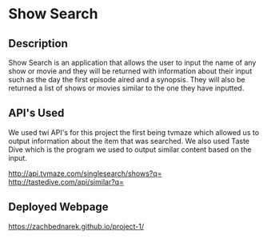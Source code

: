 # Show Search

## Description

Show Search is an application that allows the user to input the name of any show or movie and they will be returned with information about their input such as the day the first episode aired and a synopsis. They will also be returned a list of shows or movies similar to the one they have inputted.

## API's Used

We used twi API's for this project the first being tvmaze which allowed us to output information about the item that was searched. We also used Taste Dive which is the program we used to output similar content based on the input.

http://api.tvmaze.com/singlesearch/shows?q=
http://tastedive.com/api/similar?q=

## Deployed Webpage

https://zachbednarek.github.io/project-1/
